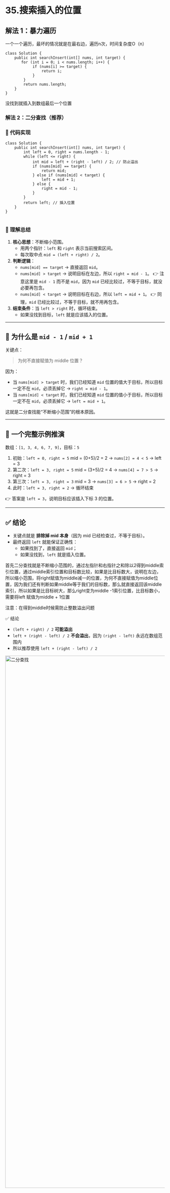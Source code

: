 # 35.搜索插入的位置

## 解法 1：暴力遍历

一个一个遍历，最坏的情况就是在最右边，遍历n次，时间复杂度O（n）

```
class Solution {
    public int searchInsert(int[] nums, int target) {
       for (int i = 0; i < nums.length; i++) {
            if (nums[i] >= target) {
                return i;
            }
        }
        return nums.length;
    }
}
```

没找到就插入到数组最后一个位置

### 解法 2：二分查找（推荐）

### 🧩 代码实现

```
class Solution {
    public int searchInsert(int[] nums, int target) {
        int left = 0, right = nums.length - 1;
        while (left <= right) {
            int mid = left + (right - left) / 2; // 防止溢出
            if (nums[mid] == target) {
                return mid;
            } else if (nums[mid] < target) {
                left = mid + 1;
            } else {
                right = mid - 1;
            }
        }
        return left; // 插入位置
    }
}


```

### 🎯 理解总结

1. **核心思想**：不断缩小范围。
   - 用两个指针：`left` 和 `right` 表示当前搜索区间。
   - 每次取中点 `mid = (left + right) / 2`。
2. **判断逻辑**：
   - `nums[mid] == target` → 直接返回 `mid`。
   - `nums[mid] > target` → 说明目标在左边，所以 `right = mid - 1`。
     👉 注意这里是 `mid - 1` 而不是 `mid`，因为 `mid` 已经比较过，不等于目标，就没必要再包含。
   - `nums[mid] < target` → 说明目标在右边，所以 `left = mid + 1`。
     👉 同理，`mid` 已经比较过，不等于目标，就不用再包含。
3. **结束条件**：当 `left > right` 时，循环结束。
   - 如果没找到目标，`left` 就是应该插入的位置。

------

## 🔑 为什么是 `mid - 1` / `mid + 1`

关键点：

> 为何不直接赋值为 middle 位置？

因为：

- 当 `nums[mid] > target` 时，我们已经知道 `mid` 位置的值大于目标，所以目标一定不在 `mid`，必须丢掉它 → `right = mid - 1`。
- 当 `nums[mid] < target` 时，我们已经知道 `mid` 位置的值小于目标，所以目标一定不在 `mid`，必须丢掉它 → `left = mid + 1`。

这就是二分查找能“不断缩小范围”的根本原因。

------

## 📌 一个完整示例推演

数组：`[1, 3, 4, 6, 7, 9]`，目标：`5`

1. 初始：`left = 0, right = 5`
   mid = (0+5)/2 = 2 → `nums[2] = 4 < 5`
   → left = 3
2. 第二次：`left = 3, right = 5`
   mid = (3+5)/2 = 4 → `nums[4] = 7 > 5`
   → right = 3
3. 第三次：`left = 3, right = 3`
   mid = 3 → `nums[3] = 6 > 5`
   → right = 2
4. 此时：`left = 3, right = 2` → 循环结束

👉 答案是 `left = 3`，说明目标应该插入下标 3 的位置。

------

## ✅ 结论

- 关键点就是 **排除掉 mid 本身**（因为 mid 已经检查过，不等于目标）。
- 最终返回 `left` 就能保证正确性：
  - 如果找到了，直接返回 `mid`；
  - 如果没找到，`left` 就是插入位置。

首先二分查找就是不断缩小范围的，通过左指针和右指针之和除以2得到middle索引位置，通过middle索引位置和目标数比较，如果是比目标数大，说明在左边，所以缩小范围，将right赋值为middle减一的位置，为何不直接赋值为middle位置，因为我们还有判断如果middle等于我们的目标数，那么就直接返回该middle索引，所以如果是比目标树大，那么right变为middle -1索引位置，比目标数小，需要将left 赋值为middle + 1位置

注意：在得到middle时候需防止整数溢出问题

✅ 结论

- `(left + right) / 2` **可能溢出**
- `left + (right - left) / 2` **不会溢出**，因为 `(right - left)` 永远在数组范围内
- 所以推荐使用 `left + (right - left) / 2`

<img width="565" height="1682" alt="二分查找" src="https://github.com/user-attachments/assets/8297fce0-160b-4ad0-836f-98dbade85613" />
